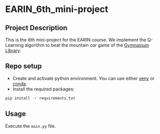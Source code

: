 # EARIN_6th_mini-project

## Project Description

This is the 6th mini-project for the EARIN course. We implement the Q-Learning algorithm to beat the mountain car game of the [Gymnasium Library](https://github.com/Farama-Foundation/Gymnasium).

## Repo setup

* Create and activate python environment. You can use either [venv](https://docs.python.org/3/library/venv.html)
  or [conda](https://conda.io/projects/conda/en/latest/user-guide/tasks/manage-environments.html#activating-an-environment).
* Install the required packages:


```bash
pip install -r requirements.txt
```

## Usage
Execute the `main.py` file.
